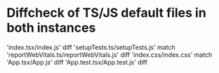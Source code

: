 # Diffcheck of TS/JS default files in both instances 

'index.tsx/index.js' diff
'setupTests.ts/setupTests.js' match
'reportWebVitals.ts/reportWebVitals.js' diff
'index.css/index.css' match
'App.tsx/App.js' diff
'App.test.tsx/App.test.js' diff
